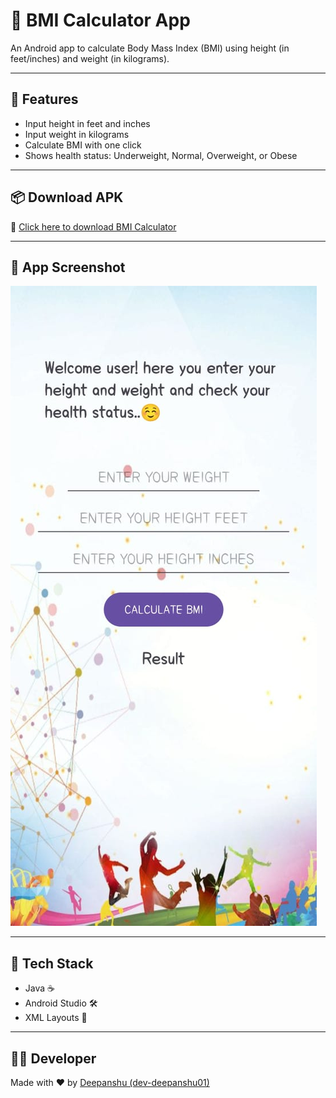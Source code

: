 
# 📱 BMI Calculator App

An Android app to calculate Body Mass Index (BMI) using height (in feet/inches) and weight (in kilograms).

---

## 🧮 Features
- Input height in feet and inches
- Input weight in kilograms
- Calculate BMI with one click
- Shows health status: Underweight, Normal, Overweight, or Obese

---
## 📦 Download APK

📲 [Click here to download BMI Calculator](https://github.com/dev-deepanshu01/BMI-Calculator-App/raw/main/bmi-calculator.apk)

---

## 📸 App Screenshot

![BMI App Screenshot](./screenshot.jpg)

---

## 🔧 Tech Stack

- Java ☕
- Android Studio 🛠️
- XML Layouts 📐

---

## 🧑‍💻 Developer

Made with ❤️ by [Deepanshu (dev-deepanshu01)](https://github.com/dev-deepanshu01)


